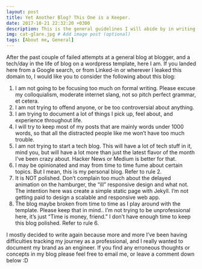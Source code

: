 ```yaml
---
layout: post
title: Yet Another Blog? This One is a Keeper.
date: 2017-10-21 22:32:20 +0300
description: This is the general guidelines I will abide by in writing posts to this blog. # Add post description (optional)
img: cat-glare.jpg # Add image post (optional)
tags: [About me, General]
---
```

After the past couple of failed attempts at a general blog at blogger, and a tech/day in the life of blog on a wordpress template, here I am. If you landed here from a Google search, or from Linked-in or wherever I leaked this domain to, I would like you to consider the following about this blog:

1. I am not going to be focusing too much on formal writing. Please excuse my colloquialism, moderate internet slang, not so pitch perfect grammar, et cetera.
2. I am not trying to offend anyone, or be too controversial about anything.
3. I am trying to document a lot of things I pick up, feel about, and experience throughout life.
4. I will try to keep most of my posts that are mainly words under 1000 words, so that all the distracted people like me won’t have too much trouble.
5. I am not trying to start a tech blog. This will have a lot of tech stuff in it, mind you, but will have a lot more than just the latest flavor of the month I’ve been crazy about. Hacker News or Medium is better for that.
6. I may be opinionated and may from time to time fume about certain topics. But I mean, this is my personal blog. Refer to rule 2.
7. It is NOT polished. Don’t complain too much about the delayed animation on the hamburger, the “ill” responsive design and what not. The intention here was create a simple static page with Jekyll. I’m not getting paid to design a scalable and responsive web app.
8. The blog maybe broken from time to time as I play around with the template. Please keep that in mind.. I’m not trying to be unprofessional here, it’s just “Time is money, friend.” I don’t have enough time to keep this blog polished. Refer to rule 6.

I mostly decided to write again because more and more I’ve been having difficulties tracking my journey as a professional, and I really wanted to document my brand as an engineer. If you find any erroneous thoughts or concepts in my blog please feel free to email me, or leave a comment down below :D
